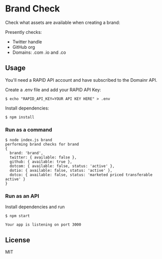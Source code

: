 # Brand Check

Check what assets are available when creating a brand:

Presently checks:

- Twitter handle
- GitHub org
- Domains: .com .io and .co

## Usage

You'll need a RAPID API account and have subscribed to the Domainr API.

Create a .env file and add your RAPID API Key:

```
$ echo "RAPID_API_KEY=YOUR API KEY HERE" > .env
```

Install dependencies:

```
$ npm install
```

### Run as a command

```
$ node index.js brand
performing brand checks for brand
{
  brand: 'brand',
  twitter: { available: false },
  github: { available: true },
  dotcom: { available: false, status: 'active' },
  dotio: { available: false, status: 'active' },
  dotco: { available: false, status: 'marketed priced transferable active' }
}
```

### Run as an API

Install dependencies and run

```
$ npm start

Your app is listening on port 3000
```

## License

MIT